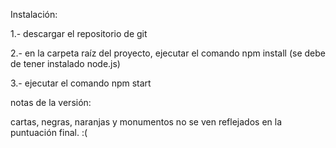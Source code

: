 Instalación:


1.- descargar el repositorio de git


2.- en la carpeta raíz del proyecto, ejecutar el comando npm install (se debe de tener instalado node.js)


3.- ejecutar el comando npm start


notas de la versión:


cartas, negras, naranjas y monumentos no se ven reflejados en la puntuación final. :(
